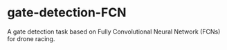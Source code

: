 # gate-detection-FCN
A gate detection task based on Fully Convolutional Neural Network (FCNs) for drone racing.
